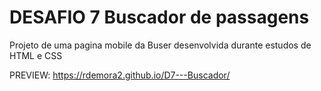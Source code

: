 # DESAFIO 7 Buscador de passagens
Projeto de uma pagina mobile da Buser desenvolvida durante estudos de HTML e CSS

PREVIEW:
https://rdemora2.github.io/D7---Buscador/
